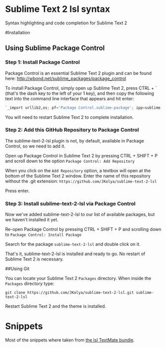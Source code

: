 # Sublime Text 2 lsl syntax

Syntax highlighting and code completion for Sublime Text 2 

#Installation

## Using Sublime Package Control

### Step 1: Install Package Control

Package Control is an essential Sublime Text 2 plugin and can be found here:  http://wbond.net/sublime_packages/package_control

To install Package Control, simply open up Sublime Text 2, press CTRL + ` (that's the dash key to the left of your 1 key), and then copy the following text into the command line interface that appears and hit enter:
```python
`_import urllib2,os; pf='Package Control.sublime-package'; ipp=sublime.installed_packages_path(); os.makedirs(ipp) if not os.path.exists(ipp) else None; urllib2.install_opener(urllib2.build_opener(urllib2.ProxyHandler())); open(os.path.join(ipp,pf),'wb').write(urllib2.urlopen('http://sublime.wbond.net/'+pf.replace(' ','%20')).read()); print 'Please restart Sublime Text to finish installation’_`
```
You will need to restart Sublime Text 2 to complete installation.

### Step 2: Add this GitHub Repository to Package Control

The sublime-text-2-lsl plugin is not, by default, available in Package Control, so we need to add it.

Open up Package Control in Sublime Text 2 by pressing CTRL + SHIFT + P and scroll down to the option `Package Control: Add Repository`

When you click on the `Add Repository` option, a textbox will open at the bottom of the Sublime Text 2 window.  Enter the name of this repository without the .git extension:  `https://github.com/JKolya/sublime-text-2-lsl`

Press enter.

### Step 3: Install sublime-text-2-lsl via Package Control

Now we've added sublime-text-2-lsl to our list of available packages, but we haven't installed it yet.

Re-open Package Control by pressing CTRL + SHIFT + P and scrolling down to `Package Control: Install Package`

Search for the package `sublime-text-2-lsl` and double click on it.

That's it, sublime-text-2-lsl is installed and ready to go.  No restart of Sublime Text 2 is necessary.

##Using Git

You can locate your Sublime Text 2 `Packages` directory. When inside the `Packages` directory type:

`git clone https://github.com/JKolya/sublime-text-2-lsl.git sublime-text-2-lsl`

Restart Sublime Text 2 and the theme is installed.

# Snippets

Most of the snippets where taken from [the lsl TextMate bundle](http://forums-archive.secondlife.com/54/ae/89389/1.html).
